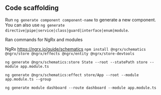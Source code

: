 ## Code scaffolding

Run `ng generate component component-name` to generate a new component. You can also use `ng generate directive|pipe|service|class|guard|interface|enum|module`.

Ran commands for NgRx and modules

NgRx
https://ngrx.io/guide/schematics
`npm install @ngrx/schematics @ngrx/store @ngrx/effects @ngrx/entity @ngrx/store-devtools`

`ng generate @ngrx/schematics:store State --root --statePath store --module app.module.ts`

`ng generate @ngrx/schematics:effect store/App --root --module app.module.ts --group`

`ng generate module dashboard --route dashboard --module app.module.ts`
